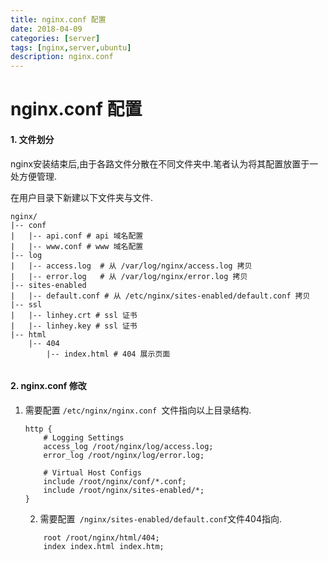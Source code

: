 ```yaml
---
title: nginx.conf 配置
date: 2018-04-09
categories: [server]
tags: [nginx,server,ubuntu]
description: nginx.conf 
---
```


# nginx.conf 配置

#### 1. 文件划分

nginx安装结束后,由于各路文件分散在不同文件夹中.笔者认为将其配置放置于一处方便管理.

在用户目录下新建以下文件夹与文件.

```shell
nginx/
|-- conf
|   |-- api.conf # api 域名配置
|   |-- www.conf # www 域名配置
|-- log
|   |-- access.log	# 从 /var/log/nginx/access.log 拷贝
|   |-- error.log	# 从 /var/log/nginx/error.log 拷贝
|-- sites-enabled
|   |-- default.conf # 从 /etc/nginx/sites-enabled/default.conf 拷贝
|-- ssl
|   |-- linhey.crt # ssl 证书
|   |-- linhey.key # ssl 证书
|-- html
    |-- 404
        |-- index.html # 404 展示页面
  
```

#### 2. nginx.conf 修改

 1. 需要配置 `/etc/nginx/nginx.conf `文件指向以上目录结构.

    ```shell
    http {
    	# Logging Settings
    	access_log /root/nginx/log/access.log;
    	error_log /root/nginx/log/error.log;
    
    	# Virtual Host Configs
    	include /root/nginx/conf/*.conf;
    	include /root/nginx/sites-enabled/*;
    }
    ```

	2. 需要配置` /nginx/sites-enabled/default.conf`文件404指向.

    ```shell
    	root /root/nginx/html/404;
    	index index.html index.htm;
    ```

    





